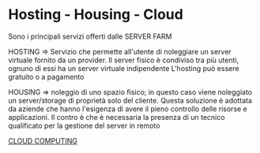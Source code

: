 # Hosting - Housing - Cloud

Sono i principali servizi offerti dalle SERVER FARM

HOSTING ⇒ Servizio che permette all'utente di noleggiare un server virtuale fornito da un provider.
Il server fisico è condiviso tra più utenti, ognuno di essi ha un server virtuale indipendente
L'hosting può essere gratuito o a pagamento

HOUSING ⇒ noleggio di uno spazio fisico; in questo caso viene noleggiato un server/storage di proprietà solo del cliente.
Questa soluzione è adottata da aziende che hanno l'esigenza di avere il pieno controllo delle risorse e applicazioni.
Il contro è che è necessaria la presenza di un tecnico qualificato per la gestione del server in remoto

[CLOUD COMPUTING](Hosting%20-%20Housing%20-%20Cloud%208a627a11f3bf4e5eac2f3ebb1a03c981/CLOUD%20COMPUTING%201204db0cc57b4947b4dac21ae7282349.md)
